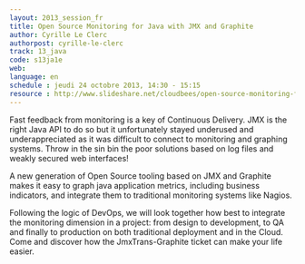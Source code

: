 ```yaml
---
layout: 2013_session_fr
title: Open Source Monitoring for Java with JMX and Graphite
author: Cyrille Le Clerc
authorpost: cyrille-le-clerc
track: 13_java
code: s13ja1e
web: 
language: en
schedule : jeudi 24 octobre 2013, 14:30 - 15:15
resource : http://www.slideshare.net/cloudbees/open-source-monitoring-for-java-with-jmx-and-graphite-softshake-2013
---
```


Fast feedback from monitoring is a key of Continuous Delivery. JMX is the right Java API to do so but it unfortunately stayed underused and underappreciated as it was difficult to connect to monitoring and graphing systems. Throw in the sin bin the poor solutions based on log files and weakly secured web interfaces! 

A new generation of Open Source tooling based on JMX and Graphite makes it easy to graph java application metrics, including business indicators, and integrate them to traditional monitoring systems like Nagios. 

Following the logic of DevOps, we will look together how best to integrate the monitoring dimension in a project: from design to development, to QA and finally to production on both traditional deployment and in the Cloud. Come and discover how the JmxTrans-Graphite ticket can make your life easier.
